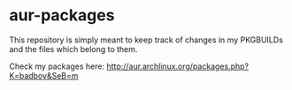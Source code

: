 aur-packages
======

This repository is simply meant to keep track of changes in my PKGBUILDs and the files which belong to them.

Check my packages here:
<http://aur.archlinux.org/packages.php?K=badboy&SeB=m>
